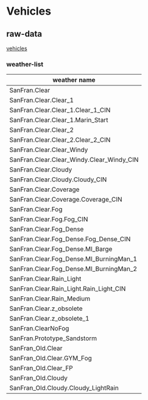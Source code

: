 # Vehicles

## raw-data
[vehicles](../rawdata/weather/weather.txt)

### weather-list
|weather name|
| -------------- |
|SanFran.Clear|
|SanFran.Clear.Clear_1|
|SanFran.Clear.Clear_1.Clear_1_CIN|
|SanFran.Clear.Clear_1.Marin_Start|
|SanFran.Clear.Clear_2|
|SanFran.Clear.Clear_2.Clear_2_CIN|
|SanFran.Clear.Clear_Windy|
|SanFran.Clear.Clear_Windy.Clear_Windy_CIN|
|SanFran.Clear.Cloudy|
|SanFran.Clear.Cloudy.Cloudy_CIN|
|SanFran.Clear.Coverage|
|SanFran.Clear.Coverage.Coverage_CIN|
|SanFran.Clear.Fog|
|SanFran.Clear.Fog.Fog_CIN|
|SanFran.Clear.Fog_Dense|
|SanFran.Clear.Fog_Dense.Fog_Dense_CIN|
|SanFran.Clear.Fog_Dense.MI_Barge|
|SanFran.Clear.Fog_Dense.MI_BurningMan_1|
|SanFran.Clear.Fog_Dense.MI_BurningMan_2|
|SanFran.Clear.Rain_Light|
|SanFran.Clear.Rain_Light.Rain_Light_CIN|
|SanFran.Clear.Rain_Medium|
|SanFran.Clear.z_obsolete|
|SanFran.Clear.z_obsolete_1|
|SanFran.ClearNoFog|
|SanFran.Prototype_Sandstorm|
|SanFran_Old.Clear|
|SanFran_Old.Clear.GYM_Fog|
|SanFran_Old.Clear_FP|
|SanFran_Old.Cloudy|
|SanFran_Old.Cloudy.Cloudy_LightRain|
